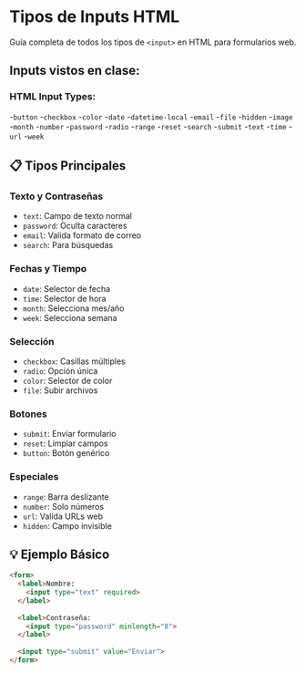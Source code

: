 #  Tipos de Inputs HTML

Guía completa de todos los tipos de `<input>` en HTML para formularios web.

## Inputs vistos en clase:

### HTML Input Types:

-`button`
-`checkbox`
-`color`
-`date`
-`datetime-local`
-`email`
-`file`
-`hidden`
-`image`
-`month`
-`number`
-`password`
-`radio`
-`range`
-`reset`
-`search`
-`submit`
-`text`
-`time`
-`url`
-`week`

## 📋 Tipos Principales

### **Texto y Contraseñas**
- `text`: Campo de texto normal
- `password`: Oculta caracteres
- `email`: Valida formato de correo
- `search`: Para búsquedas

### **Fechas y Tiempo**
- `date`: Selector de fecha
- `time`: Selector de hora
- `month`: Selecciona mes/año
- `week`: Selecciona semana

### **Selección**
- `checkbox`: Casillas múltiples
- `radio`: Opción única
- `color`: Selector de color
- `file`: Subir archivos

### **Botones**
- `submit`: Enviar formulario
- `reset`: Limpiar campos
- `button`: Botón genérico

### **Especiales**
- `range`: Barra deslizante
- `number`: Solo números
- `url`: Valida URLs web
- `hidden`: Campo invisible

## 💡 Ejemplo Básico
```html
<form>
  <label>Nombre:
    <input type="text" required>
  </label>
  
  <label>Contraseña:
    <input type="password" minlength="8">
  </label>
  
  <input type="submit" value="Enviar">
</form>
